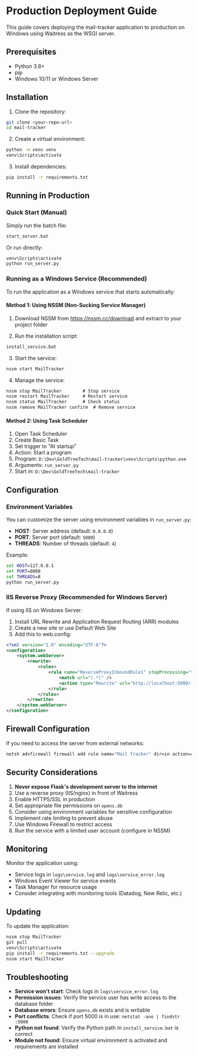 # Production Deployment Guide

This guide covers deploying the mail-tracker application to production on Windows using Waitress as the WSGI server.

## Prerequisites

- Python 3.8+
- pip
- Windows 10/11 or Windows Server

## Installation

1. Clone the repository:
```bash
git clone <your-repo-url>
cd mail-tracker
```

2. Create a virtual environment:
```cmd
python -m venv venv
venv\Scripts\activate
```

3. Install dependencies:
```cmd
pip install -r requirements.txt
```

## Running in Production

### Quick Start (Manual)

Simply run the batch file:
```cmd
start_server.bat
```

Or run directly:
```cmd
venv\Scripts\activate
python run_server.py
```

### Running as a Windows Service (Recommended)

To run the application as a Windows service that starts automatically:

#### Method 1: Using NSSM (Non-Sucking Service Manager)

1. Download NSSM from https://nssm.cc/download and extract to your project folder

2. Run the installation script:
```cmd
install_service.bat
```

3. Start the service:
```cmd
nssm start MailTracker
```

4. Manage the service:
```cmd
nssm stop MailTracker        # Stop service
nssm restart MailTracker     # Restart service
nssm status MailTracker      # Check status
nssm remove MailTracker confirm  # Remove service
```

#### Method 2: Using Task Scheduler

1. Open Task Scheduler
2. Create Basic Task
3. Set trigger to "At startup"
4. Action: Start a program
5. Program: `D:\Dev\GoldTreeTech\mail-tracker\venv\Scripts\python.exe`
6. Arguments: `run_server.py`
7. Start in: `D:\Dev\GoldTreeTech\mail-tracker`

## Configuration

### Environment Variables

You can customize the server using environment variables in `run_server.py`:

- **HOST**: Server address (default: `0.0.0.0`)
- **PORT**: Server port (default: `5000`)
- **THREADS**: Number of threads (default: `4`)

Example:
```cmd
set HOST=127.0.0.1
set PORT=8080
set THREADS=8
python run_server.py
```

### IIS Reverse Proxy (Recommended for Windows Server)

If using IIS on Windows Server:

1. Install URL Rewrite and Application Request Routing (ARR) modules
2. Create a new site or use Default Web Site
3. Add this to web.config:

```xml
<?xml version="1.0" encoding="UTF-8"?>
<configuration>
    <system.webServer>
        <rewrite>
            <rules>
                <rule name="ReverseProxyInboundRule1" stopProcessing="true">
                    <match url="(.*)" />
                    <action type="Rewrite" url="http://localhost:5000/{R:1}" />
                </rule>
            </rules>
        </rewrite>
    </system.webServer>
</configuration>
```

## Firewall Configuration

If you need to access the server from external networks:

```cmd
netsh advfirewall firewall add rule name="Mail Tracker" dir=in action=allow protocol=TCP localport=5000
```

## Security Considerations

1. **Never expose Flask's development server to the internet**
2. Use a reverse proxy (IIS/nginx) in front of Waitress
3. Enable HTTPS/SSL in production
4. Set appropriate file permissions on `opens.db`
5. Consider using environment variables for sensitive configuration
6. Implement rate limiting to prevent abuse
7. Use Windows Firewall to restrict access
8. Run the service with a limited user account (configure in NSSM)

## Monitoring

Monitor the application using:
- Service logs in `logs\service.log` and `logs\service_error.log`
- Windows Event Viewer for service events
- Task Manager for resource usage
- Consider integrating with monitoring tools (Datadog, New Relic, etc.)

## Updating

To update the application:
```cmd
nssm stop MailTracker
git pull
venv\Scripts\activate
pip install -r requirements.txt --upgrade
nssm start MailTracker
```

## Troubleshooting

- **Service won't start**: Check logs in `logs\service_error.log`
- **Permission issues**: Verify the service user has write access to the database folder
- **Database errors**: Ensure `opens.db` exists and is writable
- **Port conflicts**: Check if port 5000 is in use: `netstat -ano | findstr :5000`
- **Python not found**: Verify the Python path in `install_service.bat` is correct
- **Module not found**: Ensure virtual environment is activated and requirements are installed